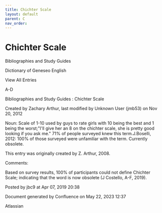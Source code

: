 ```yaml
---
title: Chichter Scale
layout: default
parent: C
nav_order:
---
```


# Chichter Scale

Bibliographies and Study Guides

Dictionary of Geneseo English

View All Entries

A-D

Bibliographies and Study Guides : Chichter Scale

Created by  Zachary Arthur, last modified by  Unknown User (jmb53) on Nov 20, 2012

Noun: Scale of 1-10 used by guys to rate girls with 10 being the best and 1 being the worst;&quot;I'll give her an 8 on the chichter scale, she is pretty good looking if you ask me.&quot; 71% of people surveyed knew this term.J.Boselli, 2012: 100% of those surveyed were unfamiliar with the term. Currently obsolete.

This entry was originally created by Z. Arthur, 2008.

Comments:

Based on survey results, 100% of participants could not define Chichter Scale; indicating that the word is now obsolete (J Costello, A-F, 2019).

Posted by jbc9 at Apr 07, 2019 20:38

Document generated by Confluence on May 22, 2023 12:37

Atlassian
